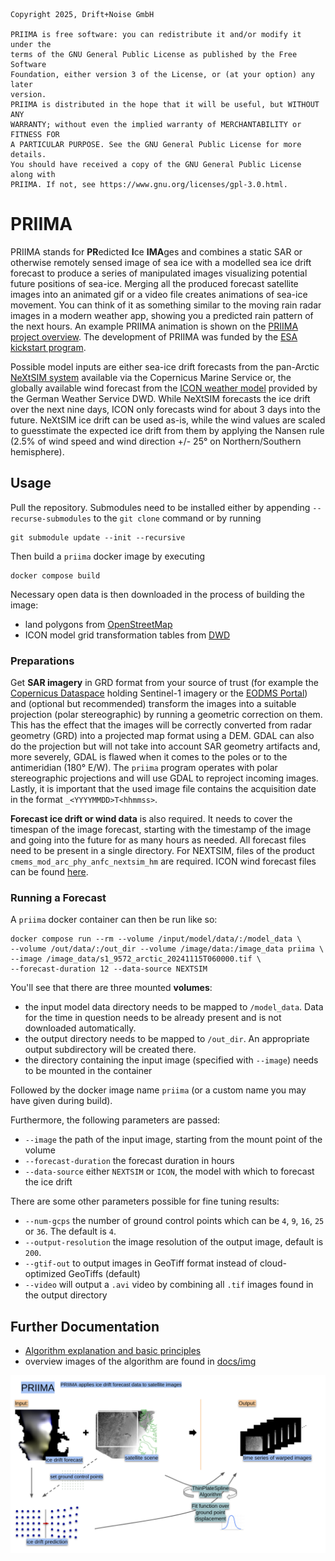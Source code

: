 ```
Copyright 2025, Drift+Noise GmbH

PRIIMA is free software: you can redistribute it and/or modify it under the
terms of the GNU General Public License as published by the Free Software
Foundation, either version 3 of the License, or (at your option) any later
version.
PRIIMA is distributed in the hope that it will be useful, but WITHOUT ANY
WARRANTY; without even the implied warranty of MERCHANTABILITY or FITNESS FOR
A PARTICULAR PURPOSE. See the GNU General Public License for more details.
You should have received a copy of the GNU General Public License along with
PRIIMA. If not, see https://www.gnu.org/licenses/gpl-3.0.html.
```

# PRIIMA

PRIIMA stands for **PR**edicted **I**ce **IMA**ges and combines a static SAR
or otherwise remotely sensed image of sea ice with a modelled sea ice drift
forecast to produce a series of manipulated images visualizing potential
future positions of sea-ice.
Merging all the produced forecast satellite images into an animated gif or a
video file creates animations of sea-ice movement. You can think of it as
something similar to the moving rain radar images in a modern weather app,
showing you a predicted rain pattern of the next hours. An example PRIIMA
animation is shown on the
[PRIIMA project overview](https://driftnoise.com/priima.html). The development
of PRIIMA was funded by the [ESA kickstart program](https://business.esa.int/news/kick-start-activities-new-funding-opportunity-for-innovative-applications-ideas).

Possible model inputs are either sea-ice drift forecasts from the pan-Arctic
[NeXtSIM system](https://data.marine.copernicus.eu/product/ARCTIC_ANALYSISFORECAST_PHY_ICE_002_011/description)
available via the Copernicus Marine Service or, the globally available wind
forecast from the
[ICON weather model](https://www.dwd.de/EN/research/weatherforecasting/num_modelling/01_num_weather_prediction_modells/icon_description.html)
provided by the German Weather Service DWD. While NeXtSIM forecasts the ice
drift over the next nine days, ICON only forecasts wind for about 3 days into
the future. NeXtSIM ice drift can be used as-is, while the wind values are
scaled to guesstimate the expected ice drift from them by applying the Nansen
rule (2.5% of wind speed and wind direction +/- 25° on Northern/Southern
hemisphere).

## Usage

Pull the repository. Submodules need to be installed either by appending
`--recurse-submodules` to the `git clone` command or by running

```
git submodule update --init --recursive
```

Then build a `priima` docker image by executing

```
docker compose build
```

Necessary open data is then downloaded in the process of building the image:

* land polygons from [OpenStreetMap](https://osmdata.openstreetmap.de/data/land-polygons.html)
* ICON model grid transformation tables from [DWD](https://www.dwd.de/EN/ourservices/opendata/opendata.html)

### Preparations

Get **SAR imagery** in GRD format from your source of trust (for example the
[Copernicus Dataspace](https://browser.dataspace.copernicus.eu) holding
Sentinel-1 imagery or the [EODMS Portal](https://www.eodms-sgdot.nrcan-rncan.gc.ca/))
and (optional but recommended) transform the images into a suitable projection
(polar stereographic) by running a geometric correction on them. This has the
effect that the images will be correctly converted from radar geometry (GRD)
into a projected map format using a DEM. GDAL can also do the projection but
will not take into account SAR geometry artifacts and, more severely, GDAL is
flawed when it comes to the poles or to the antimeridian (180° E/W). The
`priima` program operates with polar stereographic projections and will use
GDAL to reproject incoming images. Lastly, it is important that the used
image file contains the acquisition date in the format `_<YYYYMMDD>T<hhmmss>`.

**Forecast ice drift or wind data** is also required. It needs to cover the
timespan of the image forecast, starting with the timestamp of the image and
going into the future for as many hours as needed. All forecast files need
to be present in a single directory. For NEXTSIM, files of the product
`cmems_mod_arc_phy_anfc_nextsim_hm` are required. ICON wind forecast files
can be found [here](https://opendata.dwd.de/weather/nwp/icon/grib/).

### Running a Forecast

A `priima` docker container can then be run like so:

```
docker compose run --rm --volume /input/model/data/:/model_data \
--volume /out/data/:/out_dir --volume /image/data:/image_data priima \
--image /image_data/s1_9572_arctic_20241115T060000.tif \
--forecast-duration 12 --data-source NEXTSIM
```

You'll see that there are three mounted **volumes**:
* the input model data directory needs to be mapped to `/model_data`. Data for
  the time in question needs to be already present and is not downloaded
  automatically.
* the output directory needs to be mapped to `/out_dir`. An appropriate output
  subdirectory will be created there.
* the directory containing the input image (specified with `--image`) needs to
  be mounted in the container

Followed by the docker image name `priima` (or a custom name you may have
given during build).

Furthermore, the following parameters are passed:
* `--image` the path of the input image, starting from the mount point of the
  volume
* `--forecast-duration` the forecast duration in hours
* `--data-source` either `NEXTSIM` or `ICON`, the model with which to forecast
  the ice drift

There are some other parameters possible for fine tuning results:
* `--num-gcps` the number of ground control points which can be `4`, `9`,
  `16`, `25` or `36`. The default is `4`.
* `--output-resolution` the image resolution of the output image, default is
  `200`.
* `--gtif-out` to output images in GeoTiff format instead of cloud-optimized
  GeoTiffs (default)
* `--video` will output a `.avi` video by combining all `.tif` images found in
  the output directory

## Further Documentation

* [Algorithm explanation and basic principles](docs/algorithm-explanation.md)
* overview images of the algorithm are found in [docs/img](docs/img)

![](docs/img/priima_algorithm_overview.png)
